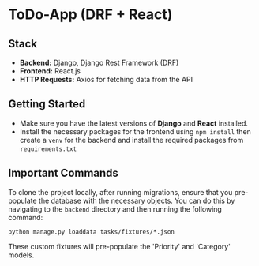# ToDo-App (DRF + React)
## Stack

- **Backend:** Django, Django Rest Framework (DRF)
- **Frontend:** React.js
- **HTTP Requests:** Axios for fetching data from the API

## Getting Started
- Make sure you have the latest versions of **Django** and **React** installed.
- Install the necessary packages for the frontend using ```npm install``` then create a ```venv``` for the backend and install the required packages from ```requirements.txt```

## Important Commands
To clone the project locally, after running migrations, ensure that you pre-populate the database with the necessary objects.
You can do this by navigating to the ```backend``` directory and then running the following command:

```python manage.py loaddata tasks/fixtures/*.json```

These custom fixtures will pre-populate the 'Priority' and 'Category' models.
